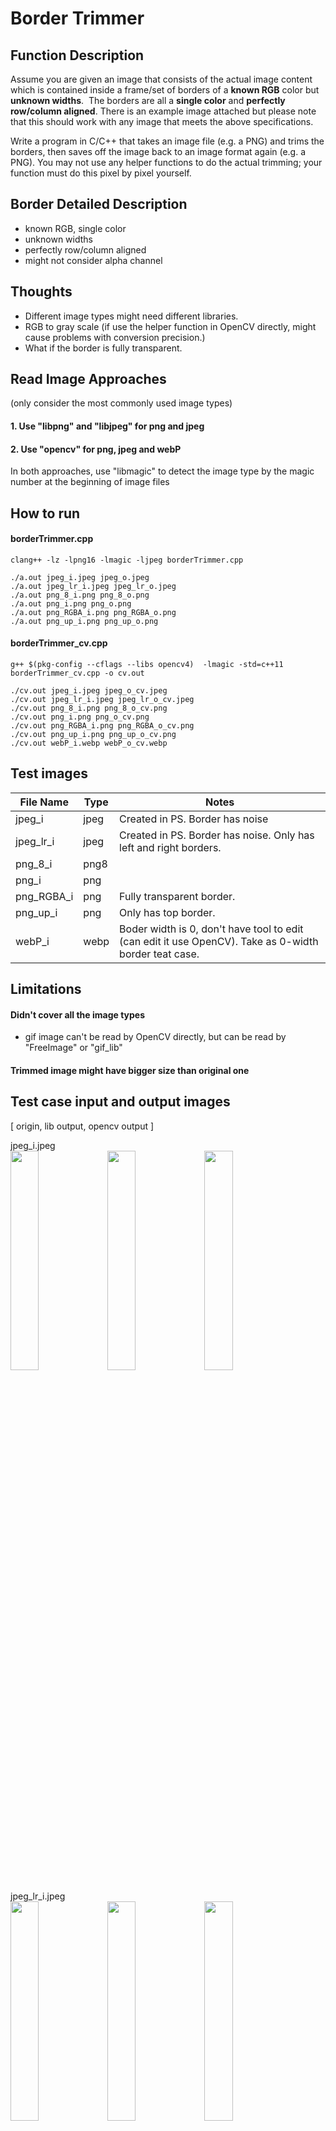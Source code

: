 # Border Trimmer
## Function Description
Assume you are given an image that consists of the actual image content which is contained inside a frame/set of borders of a **known RGB** color but **unknown widths**.  The borders are all a **single color** and **perfectly row/column aligned**. There is an example image attached but please note that this should work with any image that meets the above specifications.

Write a program in C/C++ that takes an image file (e.g. a PNG) and trims the borders, then saves off the image back to an image format again (e.g. a PNG). You may not use any helper functions to do the actual trimming; your function must do this pixel by pixel yourself.

## Border Detailed Description
- known RGB, single color
- unknown widths
- perfectly row/column aligned
- might not consider alpha channel

## Thoughts
- Different image types might need different libraries.
- RGB to gray scale (if use the helper function in OpenCV directly, might cause problems with conversion precision.)
- What if the border is fully transparent.

## Read Image Approaches
(only consider the most commonly used image types)
#### 1. Use "libpng" and "libjpeg" for png and jpeg
#### 2. Use "opencv" for png, jpeg and webP
In both approaches, use "libmagic" to detect the image type by the magic number at the beginning of image files

## How to run
#### borderTrimmer.cpp
```
clang++ -lz -lpng16 -lmagic -ljpeg borderTrimmer.cpp

./a.out jpeg_i.jpeg jpeg_o.jpeg
./a.out jpeg_lr_i.jpeg jpeg_lr_o.jpeg
./a.out png_8_i.png png_8_o.png
./a.out png_i.png png_o.png
./a.out png_RGBA_i.png png_RGBA_o.png
./a.out png_up_i.png png_up_o.png
```
#### borderTrimmer_cv.cpp
```
g++ $(pkg-config --cflags --libs opencv4)  -lmagic -std=c++11 borderTrimmer_cv.cpp -o cv.out

./cv.out jpeg_i.jpeg jpeg_o_cv.jpeg
./cv.out jpeg_lr_i.jpeg jpeg_lr_o_cv.jpeg
./cv.out png_8_i.png png_8_o_cv.png
./cv.out png_i.png png_o_cv.png
./cv.out png_RGBA_i.png png_RGBA_o_cv.png
./cv.out png_up_i.png png_up_o_cv.png
./cv.out webP_i.webp webP_o_cv.webp
```

## Test images
| File Name | Type | Notes |
| ------ | ------ | ------ |
| jpeg_i | jpeg |Created in PS. Border has noise|
| jpeg_lr_i | jpeg |Created in PS. Border has noise. Only has left and right borders.|
| png_8_i | png8 ||
| png_i | png ||
| png_RGBA_i | png |Fully transparent border.|
| png_up_i | png |Only has top border.|
|webP_i|webp|Boder width is 0, don't have tool to edit (can edit it use OpenCV). Take as 0-width border teat case.|

## Limitations
#### Didn't cover all the image types
- gif image can't be read by OpenCV directly, but can be read by "FreeImage" or "gif_lib"
#### Trimmed image might have bigger size than original one

## Test case input and output images
[ origin, lib output, opencv output ]  

jpeg_i.jpeg  
<img src="https://backto1995.com/temp_img/jpeg_i.jpeg" width="30%"/>
<img src="https://backto1995.com/temp_img/jpeg_o.jpeg" width="30%"/>
<img src="https://backto1995.com/temp_img/jpeg_o_cv.jpeg" width="30%"/>  

jpeg_lr_i.jpeg  
<img src="https://backto1995.com/temp_img/jpeg_lr_i.jpeg" width="30%"/>
<img src="https://backto1995.com/temp_img/jpeg_lr_o.jpeg" width="30%"/>
<img src="https://backto1995.com/temp_img/jpeg_lr_o_cv.jpeg" width="30%"/>  

png_8_i.jpeg  
<img src="https://backto1995.com/temp_img/png_8_i.png" width="30%"/>
<img src="https://backto1995.com/temp_img/png_8_o.png" width="30%"/>
<img src="https://backto1995.com/temp_img/png_8_o_cv.png" width="30%"/>  

png_i.jpeg  
<img src="https://backto1995.com/temp_img/png_i.png" width="30%"/>
<img src="https://backto1995.com/temp_img/png_o.png" width="30%"/>
<img src="https://backto1995.com/temp_img/png_o_cv.png" width="30%"/>  

png_RGBA_i.jpeg  
<img src="https://backto1995.com/temp_img/png_RGBA_i.png" width="30%"/>
<img src="https://backto1995.com/temp_img/png_RGBA_o.png" width="30%"/>
<img src="https://backto1995.com/temp_img/png_RGBA_o_cv.png" width="30%"/>  

png_up_i.jpeg  
<img src="https://backto1995.com/temp_img/png_up_i.png" width="30%"/>
<img src="https://backto1995.com/temp_img/png_up_o.png" width="30%"/>
<img src="https://backto1995.com/temp_img/png_up_o_cv.png" width="30%"/>  

webP_i.jpeg  
<img src="https://backto1995.com/temp_img/webP_i.webp" width="30%"/>
<img src="https://backto1995.com/temp_img/webP_o.webp" width="30%"/>
<img src="https://backto1995.com/temp_img/webP_o_cv.webp" width="30%"/>  
